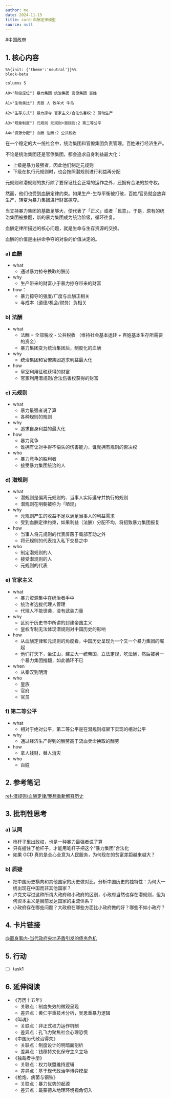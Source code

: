 ```yaml
---
author: me
date: 2024-11-15
title: card-血酬定律模型
source: null
---
```

#中国政府

## 1\. 核心内容

```mermaid
%%{init: {'theme':'neutral'}}%%
block-beta

columns 5

A0>"阶级定位"] 暴力集团 统治集团 官僚集团 百姓

A1>"生物类比"] 虎狼 人 牧羊犬 牛马

A2>"生存方式"] 暴力掠夺 官家主义/合法伤害权:2 劳动生产

A3>"规章制度"] 元规则 元规则+潜规则:2 第二等公平

A4>"资源分配"] 血酬 法酬:2 公共税收
```

在一个稳定的大一统社会中，统治集团和官僚集团负责管理，百姓进行经济生产。

不论是统治集团还是官僚集团，都会追求自身利益最大化：

- 上级是暴力最强者，因此他们制定元规则
- 下级在执行元规则时，也会按照潜规则进行利益再分配

元规则和潜规则的执行除了要保证社会正常的运作之外，还拥有合法的掠夺权。

然而，他们也受到血酬定律约束。如果生产-生存平衡被打破，百姓/官员就会放弃生产，转变为暴力集团进行财富掠夺。

当支持暴力集团的基数足够大，便代表了「正义」或者「民意」。于是，原有的统治集团被推翻，新的暴力集团成为统治阶级，循环往复。

血酬定律所描述的核心问题，就是生命与生存资源的交换。

血酬的价值是由拼命争夺的对象的价值决定的。

### a) 血酬

- what
    - 通过暴力掠夺换取的酬劳
- why
    - 生产带来的财富小于暴力掠夺带来的财富
- how：
    - 暴力掠夺的强度/广度与血酬正相关
    - 与成本（道德/机会/财务）负相关

### b) 法酬

- what
    - 法酬 = 全部税收 - 公共税收 （维持社会基本运转 + 百姓基本生存所需要的资金）
    - 暴力集团变为统治集团后，制度化的血酬
- why
    - 统治集团和官僚集团追求利益最大化
- how
    - 皇室利用征税获得的财富
    - 官家利用潜规则/合法伤害权获得的财富

### c) 元规则

- what
    - 暴力最强者说了算
    - 各种规则的规则
- why
    - 追求自身利益的最大化
- how
    - 暴力竞争
    - 谁拥有让对手得不偿失的伤害能力，谁就拥有规则的否决权
- who
    - 暴力竞争的胜利者
    - 接受暴力集团统治的人

### d) 潜规则

- what
    - 潜规则是偏离元规则的、当事人实际遵守并执行的规则
    - 潜规则在明朝被称为「陋规」
- why
    - 元规则产生的收益不足以满足当事人的利益需求
    - 受到血酬定律约束，如果利益（法酬）分配不均，将招致暴力集团报复
- how
    - 当事人将元规则的代表屏蔽于局部互动之外
    - 将元规则的代表拉入私下交易之中
- who
    - 制定潜规则的人
    - 接受潜规则的人
    - 元规则的代表

### e) 官家主义

- what
    - 暴力资源集中在统治者手中
    - 统治者选拔代理人管理
    - 代理人不能世袭，没有武装力量
- why
    - 区别于历史书中所讲的封建帝国主义
    - 皇权专制无法体现潜规则对中国历史的影响
- how
    - 从血酬定律和元规则的角度看，中国历史呈现为一个又一个暴力集团的崛起
    - 他们打天下，坐江山，建立大一统帝国，立法定规，吃法酬，然后被另一个暴力集团推翻，如此循环不已
- when
    - 从秦汉到明清
- who
    - 皇族
    - 官府
    - 官员

### f) 第二等公平

- what
    - 相对于绝对公平，第二等公平是在潜规则框架下实现的相对公平
- why
    - 通过经济生产得到的酬劳高于流血卖命换取的酬劳
- how
    - 拿人钱财，替人消灾
- who
    - 百姓

## 2\. 参考笔记

[ref-潜规则/血酬定律/我想重新解释历史](/docs/ref-%E6%BD%9C%E8%A7%84%E5%88%99-%E8%A1%80%E9%85%AC%E5%AE%9A%E5%BE%8B-%E6%88%91%E6%83%B3%E9%87%8D%E6%96%B0%E8%A7%A3%E9%87%8A%E5%8E%86%E5%8F%B2.md "ref-潜规则/血酬定律/我想重新解释历史")

## 3. 批判性思考

### a) 认同

- 枪杆子里出政权，也是一种暴力最强者说了算
- 只有握住了枪杆子，才能用笔杆子把这个“暴力集团”合法化
- 如果 GCD 真的是全心全意为人民服务，为何现在的贫富差距越来越大？

### b) 质疑

- 把中国历史横向和其他国家的历史做对比，分析中国历史的独特性：为何大一统出现在中国而非其他国家？
- 卢克文写过这种所谓大政府和小政府的区别，小政府当然也存在潜规则，但为何资本主义是目前发达国家的主流体系？
- 小政府存在哪些问题？大政府在哪些方面比小政府做的好？哪些不如小政府？

## 4. 卡片链接

[@置身事内-当代政府央地矛盾引发的债务危机](/docs/card-@%E7%BD%AE%E8%BA%AB%E4%BA%8B%E5%86%85-%E4%B8%AD%E5%9B%BD%E6%94%BF%E5%BA%9C%E4%B8%8E%E7%BB%8F%E6%B5%8E%E5%8F%91%E5%B1%95%E6%A8%A1%E5%9E%8B.md "当代政府央地矛盾引发的债务危机")

## 5. 行动

- [ ] task1

## 6. 延伸阅读

- 《万历十五年》
  - 关联点：制度失效的微观呈现
  - 差异点：黄仁宇重技术分析，吴思重暴力逻辑
- 《叫魂》
  - 关联点：非正式权力运作机制
  - 差异点：孔飞力聚焦社会心理恐慌
- 《中国历代政治得失》
  - 关联点：制度设计的明暗面剖析
  - 差异点：钱穆持文化保守主义立场
- 《独裁者手册》
  - 关联点：权力联盟维持逻辑
  - 差异点：基于现代政治学博弈模型
- 《枪炮、病菌与钢铁》
  - 关联点：暴力优势的起源
  - 差异点：戴蒙德从地理环境视角切入